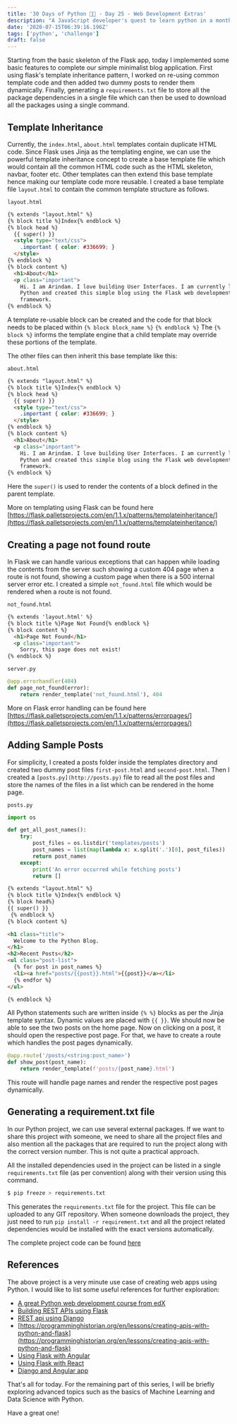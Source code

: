 ```yaml
---
title: '30 Days of Python 👨‍💻 - Day 25 - Web Development Extras'
description: "A JavaScript developer's quest to learn python in a month."
date: '2020-07-15T06:39:16.196Z'
tags: ['python', 'challenge']
draft: false
---
```

Starting from the basic skeleton of the Flask app, today I implemented some basic features to complete our simple minimalist blog application. First using flask's template inheritance pattern, I worked on re-using common template code and then added two dummy posts to render them dynamically. Finally, generating a `requirements.txt` file to store all the package dependencies in a  single file which can then be used to download all the packages using a single command. 

## Template Inheritance

Currently, the `index.html`, `about.html` templates contain duplicate HTML code. Since Flask uses Jinja as the templating engine, we can use the powerful template inheritance concept to create a base template file which would contain all the common HTML code such as the HTML skeleton, navbar, footer etc. Other templates can then extend this base template hence making our template code more reusable.  I created a base template file `layout.html` to contain the common template structure as follows.

`layout.html`

```html
{% extends "layout.html" %}
{% block title %}Index{% endblock %}
{% block head %}
  {{ super() }}
  <style type="text/css">
    .important { color: #336699; }
  </style>
{% endblock %}
{% block content %}
  <h1>About</h1>
  <p class="important">
    Hi. I am Arindam. I love building User Interfaces. I am currently learning
    Python and created this simple blog using the Flask web development
    framework.
{% endblock %}
```

A template re-usable block can be created and the code for that block needs to be placed within `{% block block_name %}`  `{% endblock %}` The `{% block %}` informs the template engine that a child template may override these portions of the template.

The other files can then inherit this base template like this:

`about.html`

```html
{% extends "layout.html" %}
{% block title %}Index{% endblock %}
{% block head %}
  {{ super() }}
  <style type="text/css">
    .important { color: #336699; }
  </style>
{% endblock %}
{% block content %}
  <h1>About</h1>
  <p class="important">
    Hi. I am Arindam. I love building User Interfaces. I am currently learning
    Python and created this simple blog using the Flask web development
    framework.
{% endblock %}
```

Here the `super()` is used to render the contents of a block defined in the parent template.

More on templating using Flask can be found here [https://flask.palletsprojects.com/en/1.1.x/patterns/templateinheritance/](https://flask.palletsprojects.com/en/1.1.x/patterns/templateinheritance/) 

## Creating a page not found route

In Flask we can handle various exceptions that can happen while loading the contents from the server such showing a custom 404 page when a route is not found, showing a custom page when there is a 500 internal server error etc. I created a simple `not_found.html` file which would be rendered when a route is not found.

`not_found.html`

```html
{% extends 'layout.html' %} 
{% block title %}Page Not Found{% endblock %}
{% block content %}
  <h1>Page Not Found</h1>
  <p class="important">
    Sorry, this page does not exist!
{% endblock %}
```

`server.py`

```python
@app.errorhandler(404)
def page_not_found(error):
    return render_template('not_found.html'), 404
```

More on Flask error handling can be found here [https://flask.palletsprojects.com/en/1.1.x/patterns/errorpages/](https://flask.palletsprojects.com/en/1.1.x/patterns/errorpages/)

## Adding Sample Posts

For simplicity, I created a posts folder inside the templates directory and created two dummy post files `first-post.html` and `second-post.html`. Then I created a `[posts.py](http://posts.py)` file to read all the post files and store the names of the files in a list which can be rendered in the home page.

`posts.py`

```python
import os

def get_all_post_names():
    try:
        post_files = os.listdir('templates/posts')
        post_names = list(map(lambda x: x.split('.')[0], post_files))
        return post_names
    except:
        print('An error occurred while fetching posts')
        return []
```

```html
{% extends "layout.html" %} 
{% block title %}Index{% endblock %} 
{% block head%}
{{ super() }}
 {% endblock %} 
{% block content %}

<h1 class="title">
  Welcome to the Python Blog.
</h1>
<h2>Recent Posts</h2>
<ul class="post-list">
  {% for post in post_names %}
  <li><a href="posts/{{post}}.html">{{post}}</a></li>
  {% endfor %}
</ul>

{% endblock %}
```

 All Python statements such are written inside `{% %}` blocks as per the Jinja template syntax. Dynamic values are placed with `{{ }}`. We should now be able to see the two posts on the home page. Now on clicking on a post, it should open the respective post page. For that, we have to create a route which handles the post pages dynamically. 

```python
@app.route('/posts/<string:post_name>')
def show_post(post_name):
    return render_template(f'posts/{post_name}.html')
```

This route will handle page names and render the respective post pages dynamically.

## Generating a requirement.txt file

In our Python project, we can use several external packages. If we want to share this project with someone, we need to share all the project files and also mention all the packages that are required to run the project along with the correct version number. This is not quite a practical approach. 

All the installed dependencies used in the project can be listed in a single `requirements.txt` file (as per convention) along with their version using this command.

```bash
$ pip freeze > requirements.txt
```

This generates the `requirements.txt` file for the project. This file can be uploaded to any GIT repository. When someone downloads the project, they just need to run `pip install -r requirement.txt` and all the project related dependencies would be installed with the exact versions automatically. 

The complete project code can be found [here](https://github.com/arindamdawn/python-blog)

## References

The above project is a very minute use case of creating web apps using Python. I would like to list some useful references for further exploration:

- [A great Python web development course from edX](https://www.edx.org/course/cs50s-web-programming-with-python-and-javascript)
- [Building REST APIs using Flask](https://realpython.com/flask-connexion-rest-api/) 
- [REST api using Django](https://scotch.io/tutorials/build-a-rest-api-with-django-a-test-driven-approach-part-1)
- [https://programminghistorian.org/en/lessons/creating-apis-with-python-and-flask](https://programminghistorian.org/en/lessons/creating-apis-with-python-and-flask)
- [Using Flask with Angular](https://developer.okta.com/blog/2019/03/25/build-crud-app-with-python-flask-angular) 
- [Using Flask with React](https://developer.okta.com/blog/2018/12/20/crud-app-with-python-flask-react) 
- [Django and Angular app](https://devarea.com/building-a-web-app-with-angular-django-and-django-rest/#.XxArRzXhVPY)

That's all for today. For the remaining part of this series, I will be briefly exploring advanced topics such as the basics of Machine Learning and Data Science with Python.

Have a great one!
